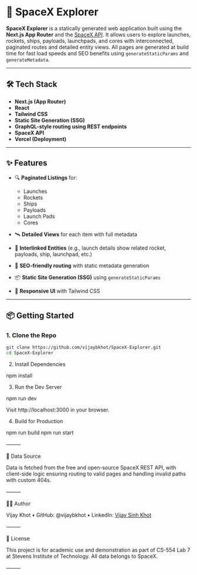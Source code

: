 # 🚀 SpaceX Explorer

**SpaceX Explorer** is a statically generated web application built using the **Next.js App Router** and the [SpaceX API](https://github.com/r-spacex/SpaceX-API). It allows users to explore launches, rockets, ships, payloads, launchpads, and cores with interconnected, paginated routes and detailed entity views. All pages are generated at build time for fast load speeds and SEO benefits using `generateStaticParams` and `generateMetadata`.

---

## 🛠️ Tech Stack

- **Next.js (App Router)**
- **React**
- **Tailwind CSS**
- **Static Site Generation (SSG)**
- **GraphQL-style routing using REST endpoints**
- **SpaceX API**
- **Vercel (Deployment)**

---

## ✨ Features

- 🔍 **Paginated Listings** for:
  - Launches
  - Rockets
  - Ships
  - Payloads
  - Launch Pads
  - Cores

- 🛰️ **Detailed Views** for each item with full metadata
- 🔗 **Interlinked Entities** (e.g., launch details show related rocket, payloads, ship, launchpad, etc.)
- 🧭 **SEO-friendly routing** with static metadata generation
- 📦 **Static Site Generation (SSG)** using `generateStaticParams`
- 🎨 **Responsive UI** with Tailwind CSS

---

## 📦 Getting Started

### 1. Clone the Repo

```bash
git clone https://github.com/vijaybkhot/SpaceX-Explorer.git
cd SpaceX-Explorer
```

2. Install Dependencies

npm install

3. Run the Dev Server

npm run dev

Visit http://localhost:3000 in your browser.

4. Build for Production

npm run build
npm run start


⸻

📁 Data Source

Data is fetched from the free and open-source SpaceX REST API, with client-side logic ensuring routing to valid pages and handling invalid paths with custom 404s.

⸻

🙋‍♂️ Author

Vijay Khot
	•	GitHub: @vijaybkhot
	•	LinkedIn: [Vijay Sinh Khot](https://www.linkedin.com/in/vijay-khot/)

⸻

📄 License

This project is for academic use and demonstration as part of CS-554 Lab 7 at Stevens Institute of Technology. All data belongs to SpaceX.

⸻
